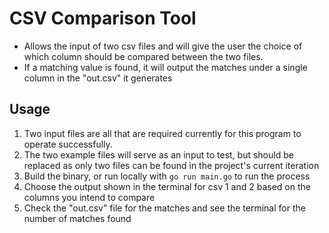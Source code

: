 # CSV Comparison Tool
- Allows the input of two csv files and will give the user the choice of which column should be compared between the two files.
- If a matching value is found, it will output the matches under a single column in the "out.csv" it generates

## Usage
1. Two input files are all that are required currently for this program to operate successfully.
2. The two example files will serve as an input to test, but should be replaced as only two files can be found in the project's current iteration
3. Build the binary, or run locally with `go run main.go` to run the process
4. Choose the output shown in the terminal for csv 1 and 2 based on the columns you intend to compare
5. Check the "out.csv" file for the matches and see the terminal for the number of matches found

